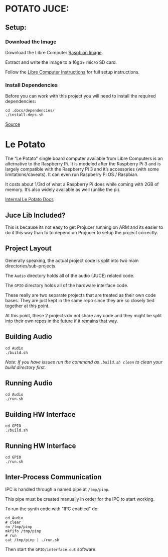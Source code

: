 # POTATO JUCE:

## Setup:

### Download the Image

Download the Libre Computer [Raspbian Image](https://distro.libre.computer/ci/raspbian/11/2022-09-22-raspbian-bullseye-arm64%2Baml-s905x-cc.img.xz).

Extract and write the image to a 16gb+ micro SD card.

Follow the [Libre Computer Instructions](https://hub.libre.computer/t/raspbian-11-bullseye-for-libre-computer-boards/82) for full setup instructions.

### Install Dependencies
Before you can work with this project you will need to install the required dependencies:
```
cd .docs/dependencies/
./install-deps.sh
```
[Source](https://github.com/juce-framework/JUCE/blob/master/docs/Linux%20Dependencies.md)


# Le Potato

The “Le Potato” single board computer available from Libre Computers is an alternative to the Raspberry Pi. It is modeled after the Raspberry Pi 3 and is largely compatible with the Raspberry Pi 3 and it’s accessories (with some limitations/caveats). It can even run Raspberry Pi OS / Raspbian.

It costs about 1/3rd of what a Raspberry Pi does while coming with 2GB of memory. It’s also widely available as well (unlike the pi).

[Internal Le Potato Docs](.docs/le-potato.md)

## Juce Lib Included?
This is because its not easy to get Projucer running on ARM and its easier to do it this way than to to depend on Projucer to setup the project correctly. 

## Project Layout
Generally speaking, the actual project code is split into two main directories/sub-projects. 

The `Audio` directory holds all of the audio (JUCE) related code. 

The `GPIO` directory holds all of the hardware interface code. 

These really are two separate projects that are treated as their own code bases. They are just kept in the same repo since they are so closely tied together at this point. 

At this point, these 2 projects do not share any code and they might be split into their own repos in the future if it remains that way. 


## Building Audio
```
cd Audio
./build.sh
```

*Note: If you have issues run the command as `.build.sh clean` to clean your build directory first.*

## Running Audio
```
cd Audio
./run.sh
```

## Building HW Interface
```
cd GPIO
./build.sh
```

## Running HW Interface
```
cd GPIO
./run.sh
```

## Inter-Process Communication
IPC is handled through a named pipe at `/tmp/pinp`. 

This pipe must be created manually in order for the IPC to start working. 

To run the synth code with "IPC enabled" do:
```
cd Audio
# clear
rm /tmp/pinp
mkfifo /tmp/pinp
# run
cat /tmp/pinp | ./run.sh
```

Then start the `GPIO/interface.out` software. 
